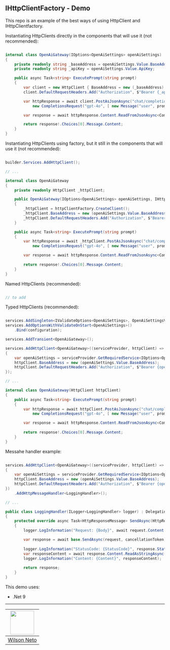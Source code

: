 ## IHttpClientFactory - Demo

This repo is an example of the best ways of using HttpClient and IHttpClientfactory.

Instantiating HttpClients directly in the components that will use it (not recommended):

```csharp

internal class OpenAiGateway(IOptions<OpenAiSettings> openAiSettings)
{
    private readonly string _baseAddress = openAiSettings.Value.BaseAddress;
    private readonly string _apiKey = openAiSettings.Value.ApiKey;

    public async Task<string> ExecutePrompt(string prompt)
    {
        var client = new HttpClient { BaseAddress = new (_baseAddress) };
        client.DefaultRequestHeaders.Add("Authorization", $"Bearer {_apiKey}");

        var httpResponse = await client.PostAsJsonAsync("chat/completions", 
            new CompletionsRequest("gpt-4o", [ new Message("user", prompt) ]));

        var response = await httpResponse.Content.ReadFromJsonAsync<CompletionsResponse>();

        return response!.Choices[0].Message.Content;
    }
}

```

Instantiating HttpClients using factory, but it still in the components that will use it (not recommended):

```csharp

builder.Services.AddHttpClient();

// ...

internal class OpenAiGateway
{
    private readonly HttpClient _httpClient;

    public OpenAiGateway(IOptions<OpenAiSettings> openAiSettings, IHttpClientFactory httpClientFactory)
    {
        _httpClient = httpClientFactory.CreateClient();
        _httpClient.BaseAddress = new (openAiSettings.Value.BaseAddress);
        _httpClient.DefaultRequestHeaders.Add("Authorization", $"Bearer {openAiSettings.Value.ApiKey}");
    }

    public async Task<string> ExecutePrompt(string prompt)
    {
        var httpResponse = await _httpClient.PostAsJsonAsync("chat/completions", 
            new CompletionsRequest("gpt-4o", [ new Message("user", prompt) ]));

        var response = await httpResponse.Content.ReadFromJsonAsync<CompletionsResponse>();
        
        return response!.Choices[0].Message.Content;
    }
}

```

Named HttpClients (recommended):

```csharp

// to add

```

Typed HttpClients (recommended):

```csharp

services.AddSingleton<IValidateOptions<OpenAiSettings>, OpenAiSettingsValidate>();
services.AddOptionsWithValidateOnStart<OpenAiSettings>()
    .Bind(configuration);

services.AddTransient<OpenAiGateway>();

services.AddHttpClient<OpenAiGateway>((serviceProvider, httpClient) =>
{
    var openAiSettings = serviceProvider.GetRequiredService<IOptions<OpenAiSettings>>();
    httpClient.BaseAddress = new (openAiSettings.Value.BaseAddress);
    httpClient.DefaultRequestHeaders.Add("Authorization", $"Bearer {openAiSettings.Value.ApiKey}");
});

// ...

internal class OpenAiGateway(HttpClient httpClient)
{
    public async Task<string> ExecutePrompt(string prompt)
    {
        var httpResponse = await httpClient.PostAsJsonAsync("chat/completions", 
            new CompletionsRequest("gpt-4o", [ new Message("user", prompt) ]));

        var response = await httpResponse.Content.ReadFromJsonAsync<CompletionsResponse>();
        
        return response!.Choices[0].Message.Content;
    }
}

```

Messahe handler example:

```csharp

services.AddHttpClient<OpenAiGateway>((serviceProvider, httpClient) =>
{
    var openAiSettings = serviceProvider.GetRequiredService<IOptions<OpenAiSettings>>();
    httpClient.BaseAddress = new (openAiSettings.Value.BaseAddress);
    httpClient.DefaultRequestHeaders.Add("Authorization", $"Bearer {openAiSettings.Value.ApiKey}");
})
    .AddHttpMessageHandler<LoggingHandler>();

// ...

public class LoggingHandler(ILogger<LoggingHandler> logger) : DelegatingHandler
{
    protected override async Task<HttpResponseMessage> SendAsync(HttpRequestMessage request, CancellationToken cancellationToken)
    {
        logger.LogInformation("Request: {Body}", await request.Content!.ReadAsStringAsync());

        var response = await base.SendAsync(request, cancellationToken);
        
        logger.LogInformation("StatusCode: {StatusCode}", response.StatusCode);
        var responseContent = await response.Content.ReadAsStringAsync();
        logger.LogInformation("Content: {Content}", responseContent);
        
        return response;
    }
}

```

This demo uses:
- .Net 9

---

| [<img src="https://github.com/wilsonneto-dev.png" width="75px;"/>][1] |
| :-: |
|[Wilson Neto][1]|


[1]: https://github.com/wilsonneto-dev
